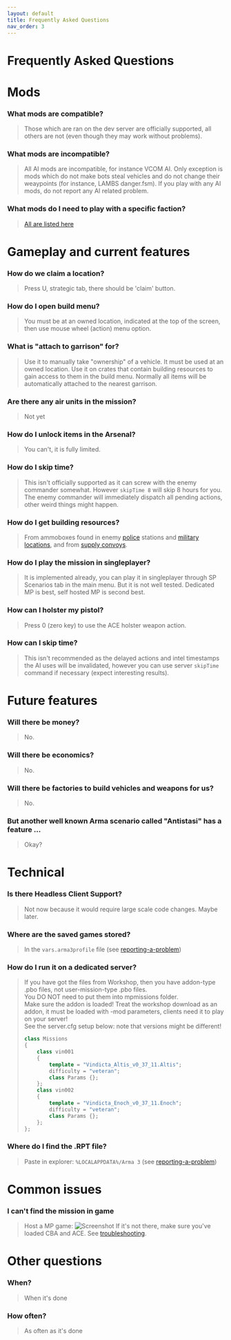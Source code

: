 ```yaml
---
layout: default
title: Frequently Asked Questions
nav_order: 3
---
```


# Frequently Asked Questions

# Mods

### What mods are compatible?
> Those which are ran on the dev server are officially supported, all others are not (even though they may work without problems). 

### What mods are incompatible?
> All AI mods are incompatible, for instance VCOM AI. Only exception is mods which do not make bots steal vehicles and do not change their weaypoints (for instance, LAMBS danger.fsm). If you play with any AI mods, do not report any AI related problem.

### What mods do I need to play with a specific faction?
> [All are listed here](https://vindicta-team.github.io/Vindicta-Docs/factions.html)

# Gameplay and current features

### How do we claim a location?
> Press U, strategic tab, there should be 'claim' button.

### How do I open build menu?
> You must be at an owned location, indicated at the top of the screen, then use mouse wheel (action) menu option.

### What is "attach to garrison" for? 
> Use it to manually take "ownership" of a vehicle. It must be used at an owned location. Use it on crates that contain building resources to gain access to them in the build menu. Normally all items will be automatically attached to the nearest garrison.

### Are there any air units in the mission?
> Not yet

### How do I unlock items in the Arsenal?
> You can't, it is fully limited.

### How do I skip time?
> This isn't officially supported as it can screw with the enemy commander somewhat. However `skipTime 8` will skip 8 hours for you. The enemy commander will immediately dispatch all pending actions, other weird things might happen.

### How do I get building resources? 
> From ammoboxes found in enemy [police](guide/police) stations and [military locations](guide/military-locations), and from [supply convoys](guide/military#supply-convoy).

### How do I play the mission in singleplayer?
> It is implemented already, you can play it in singleplayer through SP Scenarios tab in the main menu. But it is not well tested. Dedicated MP is best, self hosted MP is second best.

### How can I holster my pistol?
> Press 0 (zero key) to use the ACE holster weapon action.

### How can I skip time?
> This isn't recommended as the delayed actions and intel timestamps the AI uses will be invalidated, however you can use server `skipTime` command if necessary (expect interesting results).

# Future features

### Will there be money?
> No.

### Will there be economics?
> No.

### Will there be factories to build vehicles and weapons for us?
> No.

### But another well known Arma scenario called "Antistasi" has a feature ...
> Okay?

# Technical

### Is there Headless Client Support?
> Not now because it would require large scale code changes. Maybe later.

### Where are the saved games stored?
> In the `vars.arma3profile` file (see [reporting-a-problem](reporting-a-problem))

### How do I run it on a dedicated server?
> If you have got the files from Workshop, then you have addon-type .pbo files, not user-mission-type .pbo files.  
> You DO NOT need to put them into mpmissions folder.  
> Make sure the addon is loaded! Treat the workshop download as an addon, it must be loaded with -mod parameters, clients need it to play on your server!  
> See the server.cfg setup below: note that versions might be different!  
> ```cpp
> class Missions
> {
>     class vin001
>     {
>         template = "Vindicta_Altis_v0_37_11.Altis";
>         difficulty = "veteran";
>         class Params {};
>     };
>     class vin002
>     {
>         template = "Vindicta_Enoch_v0_37_11.Enoch";
>         difficulty = "veteran";
>         class Params {};
>     };
> };
> ```  

### Where do I find the .RPT file?
> Paste in explorer: `%LOCALAPPDATA%/Arma 3` (see [reporting-a-problem](reporting-a-problem))

# Common issues

### I can't find the mission in game
> Host a MP game:
> ![Screenshot](https://cdn.discordapp.com/attachments/553300822583279616/666270214983254044/unknown.png)
> If it's not there, make sure you've loaded CBA and ACE.
> See [troubleshooting](troubleshooting).

# Other questions

### When?
> When it's done

### How often?
> As often as it's done
